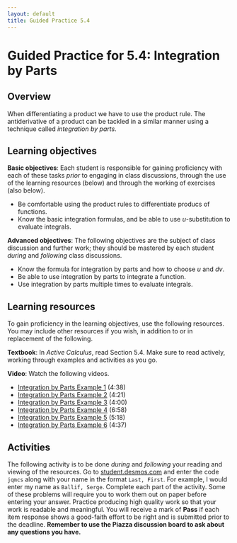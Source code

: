 ```yaml
---
layout: default
title: Guided Practice 5.4
---
```


# Guided Practice for 5.4: Integration by Parts

## Overview

When differentiating a product we have to use the product rule. The antiderivative of a product can be tackled in a similar manner using a technique called _integration by parts_.


## Learning objectives

__Basic objectives__: Each student is responsible for gaining proficiency with each of these tasks _prior_ to engaging in class discussions, through the use of the learning resources (below) and through the working of exercises (also below).

- Be comfortable using the product rules to differentiate producs of functions.
- Know the basic integration formulas, and be able to use $u$-substitution to evaluate integrals.

__Advanced objectives__: The following objectives are the subject of class discussion and further work; they should be mastered by each student _during_ and _following_ class discussions.

- Know the formula for integration by parts and how to choose $u$ and $dv$.
- Be able to use integration by parts to integrate a function.
- Use integration by parts multiple times to evaluate integrals.

## Learning resources

To gain proficiency in the learning objectives, use the following resources. You may include other resources if you wish, in addition to or in replacement of the following.

__Textbook__: In _Active Calculus_, read Section 5.4. Make sure to read actively, working through examples and activities as you go.

__Video__: Watch the following videos.

- [Integration by Parts Example 1](https://www.youtube.com/watch?v=ENRVm-p0BlI&list=PL9bIjQJDwfGtewW75Nw7PnGNSkfqwAm3v&index=18) (4:38)
- [Integration by Parts Example 2](https://www.youtube.com/watch?v=RCos1IPLkRk&index=19&list=PL9bIjQJDwfGtewW75Nw7PnGNSkfqwAm3v) (4:21)
- [Integration by Parts Example 3](https://www.youtube.com/watch?v=bsD1Etx7zAo&index=20&list=PL9bIjQJDwfGtewW75Nw7PnGNSkfqwAm3v) (4:00)
- [Integration by Parts Example 4](https://www.youtube.com/watch?v=xLjzLMyKop0&list=PL9bIjQJDwfGtewW75Nw7PnGNSkfqwAm3v&index=21) (6:58)
- [Integration by Parts Example 5](https://www.youtube.com/watch?v=vJjm7ZMO12U&list=PL9bIjQJDwfGtewW75Nw7PnGNSkfqwAm3v&index=22) (5:18)
- [Integration by Parts Example 6](https://www.youtube.com/watch?v=kxgSHus5xEM&list=PL9bIjQJDwfGtewW75Nw7PnGNSkfqwAm3v&index=23) (4:37)


## Activities

The following activity is to be done _during_ and _following_ your reading and viewing of the resources. Go to [student.desmos.com](https://student.desmos.com/?prepopulateCode=jqmcs) and enter the code `jqmcs` along with your name in the format `Last, First`. For example, I would enter my name as `Ballif, Serge`. Complete each part of the activity. Some of these problems will require you to work them out on paper before entering your answer. Practice producing high quality work so that your work is readable and meaningful. You will receive a mark of __Pass__ if each item response shows a good-faith effort to be right and is submitted prior to the deadline. __Remember to use the Piazza discussion board to ask about any questions you have.__
